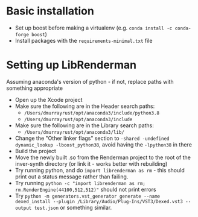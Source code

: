

# Basic installation

- Set up boost before making a virtualenv (e.g. `conda install -c conda-forge boost`)
- Install packages with the `requirements-minimal.txt` file

# Setting up LibRenderman
Assuming anaconda's version of python - if not, replace paths with something appropriate

- Open up the Xcode project
- Make sure the following are in the Header search paths:
  - `/Users/dmurrayrust/opt/anaconda3/include/python3.8`
  - `/Users/dmurrayrust/opt/anaconda3/include`
- Make sure the following are in the Library search paths:
  - `/Users/dmurrayrust/opt/anaconda3/lib/`
- Change the "Other linker flags" section to `-shared -undefined dynamic_lookup -lboost_python38`,
  avoid having the `-lpython38` in there
- Build the project
- Move the newly built .so from the Renderman project to the root of the inver-synth directory (or link it - works better with rebuilding)
- Try running python, and do `import librenderman as rm` - this should print out a status message rather than failing.
- Try running `python -c "import librenderman as rm; rm.RenderEngine(44100,512,512)"` should not print errors
- Try `python -m generators.vst_generator generate --name dexed_install --plugin /Library/Audio/Plug-Ins/VST3/Dexed.vst3 --output test.json` or something similar.

